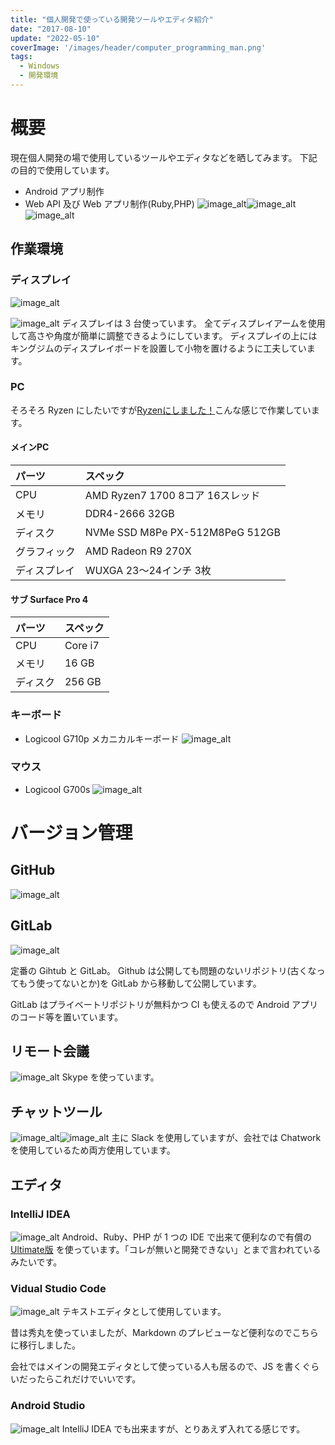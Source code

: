 ```yaml
---
title: "個人開発で使っている開発ツールやエディタ紹介"
date: "2017-08-10"
update: "2022-05-10"
coverImage: '/images/header/computer_programming_man.png'
tags:
  - Windows
  - 開発環境
---
```


# 概要

現在個人開発の場で使用しているツールやエディタなどを晒してみます。 下記の目的で使用しています。

- Android アプリ制作
- Web API 及び Web アプリ制作(Ruby,PHP)
  ![image_alt](/images/development-0001/5151011a-2f4b-0b1e-6e84-1576f644d83b.png)![image_alt](/images/development-0001/57b87757-94c4-f8d5-337b-63fe9565a7b3.jpeg)![image_alt](images/development-0001/1388ef62-7dc3-3a01-ab17-c3a1af0f45b8.png)

## 作業環境

### ディスプレイ

![image_alt](/images/development-0001/872f7dff-049a-3654-7ea9-a952d66ac29d-1024x768.jpeg)

![image_alt](/images/development-0001/29ac423f-e580-7ae7-27db-508a568a6594-1024x768.jpeg)
ディスプレイは 3 台使っています。 全てディスプレイアームを使用して高さや角度が簡単に調整できるようにしています。 ディスプレイの上にはキングジムのディスプレイボードを設置して小物を置けるように工夫しています。

### PC

<span class="strike">そろそろ Ryzen にしたいですが</span>[Ryzenにしました！](http://qiita.com/toshi-click/items/40895efc0fd8e7c075a7)こんな感じで作業しています。

#### メインPC

| パーツ    | スペック                            |
|:-------|:--------------------------------|
| CPU    | AMD Ryzen7 1700 8コア 16スレッド      |
| メモリ    | DDR4-2666 32GB                 |
| ディスク   | NVMe SSD M8Pe PX-512M8PeG 512GB |
| グラフィック | AMD Radeon R9 270X              |
| ディスプレイ | WUXGA 23～24インチ 3枚               |

#### サブ Surface Pro 4

| パーツ  | スペック    |
|:-----|:--------|
| CPU  | Core i7 |
| メモリ  | 16 GB   |
| ディスク | 256 GB  |

### キーボード

- Logicool G710p メカニカルキーボード
  ![image_alt](/images/development-0001/1bf97b62-365b-5d0f-38eb-9e16d899f1b4-1024x768.jpeg)

### マウス

- Logicool G700s
  ![image_alt](/images/development-0001/cd2fd4fe-7147-c1f8-83af-1a68d77b900e.jpeg)

# バージョン管理

## GitHub

![image_alt](/images/development-0001/6f7b8440-feff-346b-17cc-ac7e702100fd.png)

## GitLab

![image_alt](/images/development-0001/37d0f89e-4903-ee06-62e9-d76900b08baa.png)

定番の Gihtub と GitLab。 Github は公開しても問題のないリポジトリ(古くなってもう使ってないとか)を GitLab から移動して公開しています。

GitLab はプライベートリポジトリが無料かつ CI も使えるので Android アプリのコード等を置いています。

## リモート会議

![image_alt](/images/development-0001/8a16df81-beec-377b-b777-fdf181fcc23f.png)
Skype を使っています。

## チャットツール

![image_alt](/images/development-0001/42fffbb6-bf61-83f6-6189-a86fe0778370.png)![image_alt](/images/development-0001/8a16df81-beec-377b-b777-fdf181fcc23f.png)
主に Slack を使用していますが、会社では Chatwork を使用しているため両方使用しています。

## エディタ

### IntelliJ IDEA

![image_alt](/images/development-0001/02f5fee2-5919-e4dc-142c-30f068395b9e.jpeg)
Android、Ruby、PHP が 1 つの IDE で出来て便利なので有償の [Ultimate版](https://www.jetbrains.com/idea/) を使っています。「コレが無いと開発できない」とまで言われているみたいです。

### Vidual Studio Code

![image_alt](/images/development-0001/d9592da6-35c4-cd22-98a8-1ce300463cf6.png)
テキストエディタとして使用しています。 

昔は秀丸を使っていましたが、Markdown のプレビューなど便利なのでこちらに移行しました。

会社ではメインの開発エディタとして使っている人も居るので、JS を書くぐらいだったらこれだけでいいです。

### Android Studio

![image_alt](/images/development-0001/2a365717-0e24-e6c0-cab6-b1e8cdcdf66f.png)
IntelliJ IDEA でも出来ますが、とりあえず入れてる感じです。
